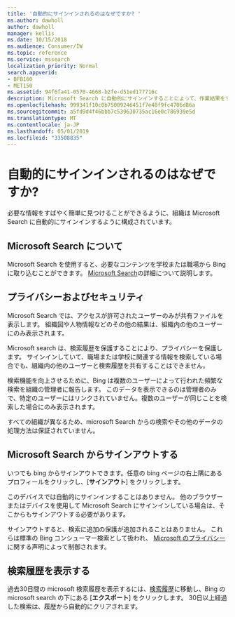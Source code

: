 ```yaml
---
title: '自動的にサインインされるのはなぜですか? '
ms.author: dawholl
author: dawholl
manager: kellis
ms.date: 10/15/2018
ms.audience: Consumer/IW
ms.topic: reference
ms.service: mssearch
localization_priority: Normal
search.appverid:
- BFB160
- MET150
ms.assetid: 94f6fa41-0570-4668-b2fe-d51ed177716c
description: Microsoft Search に自動的にサインインすることによって、作業結果をすばやく簡単に検索する方法について説明します。
ms.openlocfilehash: 999341f10c0b75009246451f7e48f9fc4706d86a
ms.sourcegitcommit: a5fd9d4f46bbb7c539630735ac16e0c786939e5d
ms.translationtype: MT
ms.contentlocale: ja-JP
ms.lasthandoff: 05/01/2019
ms.locfileid: "33508835"
---
```

# <a name="why-am-i-automatically-signed-in"></a>自動的にサインインされるのはなぜですか? 

必要な情報をすばやく簡単に見つけることができるように、組織は Microsoft Search に自動的にサインインするように構成されています。
  
## <a name="about-microsoft-search"></a>Microsoft Search について

Microsoft Search を使用すると、必要なコンテンツを学校または職場から Bing に取り込むことができます。 [Microsoft Search](about-microsoft-search.md)の詳細について説明します。
  
## <a name="privacy-and-security"></a>プライバシーおよびセキュリティ

Microsoft Search では、アクセスが許可されたユーザーのみが共有ファイルを表示します。 組織図や人物情報などのその他の結果は、組織内の他のユーザーにのみ表示されます。
  
Microsoft search は、検索履歴を保護することにより、プライバシーを保護します。 サインインしていて、職場または学校に関連する情報を検索している場合でも、組織内の他のユーザーと検索履歴を共有することはできません。
  
検索機能を向上させるために、Bing は複数のユーザーによって行われた頻繁な検索を組織の管理者に報告します。 このデータを表示できるのは管理者のみで、特定のユーザーにはリンクされていません。複数のユーザーが同じことを検索した場合にのみ表示されます。
  
すべての組織が異なるため、microsoft Search からの検索やその他のデータの処理方法は保証されていません。
  
## <a name="sign-out-of-microsoft-search"></a>Microsoft Search からサインアウトする

いつでも bing からサインアウトできます。任意の bing ページの右上隅にあるプロフィールをクリックし、[**サインアウト**] をクリックします。
  
このデバイスでは自動的にサインインすることはありません。 他のブラウザーまたはデバイスを使用して Microsoft Search にサインインしている場合は、そこからもサインアウトする必要があります。 
  
サインアウトすると、検索に追加の保護が追加されることはありません。 これらは標準の Bing コンシューマー検索として扱われ、 [Microsoft のプライバシー](https://privacy.microsoft.com/en-us/privacystatement)に関する声明によって制御されます。
  
## <a name="view-your-search-history"></a>検索履歴を表示する

過去30日間の microsoft 検索履歴を表示するには、[検索履歴](https://ssl.bing.com/profile/history)に移動し、Bing の microsoft search の下にある [**エクスポート**] をクリックします。 30日以上経過した検索は、履歴から自動的にクリアされます。

  

